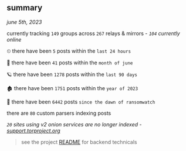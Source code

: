 
## summary
_june 5th, 2023_

currently tracking `149` groups across `267` relays & mirrors - _`104` currently online_

⏲ there have been `5` posts within the `last 24 hours`

🦈 there have been `41` posts within the `month of june`

🪐 there have been `1278` posts within the `last 90 days`

🏚 there have been `1751` posts within the `year of 2023`

🦕 there have been `6442` posts `since the dawn of ransomwatch`

there are `80` custom parsers indexing posts

_`20` sites using v2 onion services are no longer indexed - [support.torproject.org](https://support.torproject.org/onionservices/v2-deprecation/)_

> see the project [README](https://github.com/joshhighet/ransomwatch#ransomwatch--) for backend technicals
